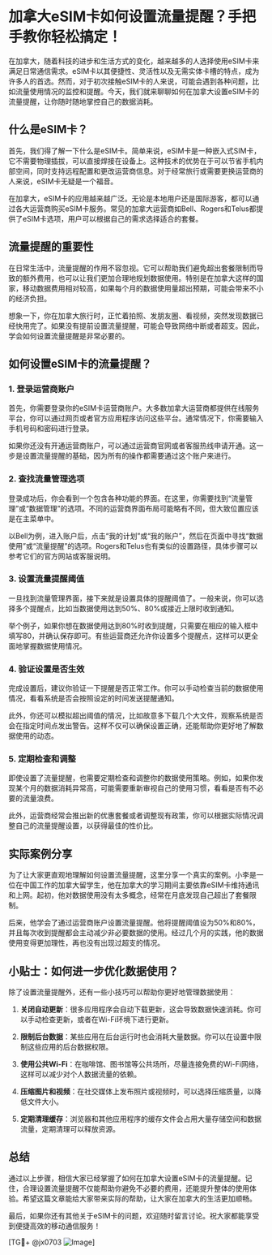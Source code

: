 # 加拿大eSIM卡如何设置流量提醒？手把手教你轻松搞定！

在加拿大，随着科技的进步和生活方式的变化，越来越多的人选择使用eSIM卡来满足日常通信需求。eSIM卡以其便捷性、灵活性以及无需实体卡槽的特点，成为许多人的首选。然而，对于初次接触eSIM卡的人来说，可能会遇到各种问题，比如流量使用情况的监控和提醒。今天，我们就来聊聊如何在加拿大设置eSIM卡的流量提醒，让你随时随地掌控自己的数据消耗。

## 什么是eSIM卡？

首先，我们得了解一下什么是eSIM卡。简单来说，eSIM卡是一种嵌入式SIM卡，它不需要物理插拔，可以直接焊接在设备上。这种技术的优势在于可以节省手机内部空间，同时支持远程配置和更改运营商信息。对于经常旅行或需要更换运营商的人来说，eSIM卡无疑是一个福音。

在加拿大，eSIM卡的应用越来越广泛。无论是本地用户还是国际游客，都可以通过各大运营商购买eSIM卡服务。常见的加拿大运营商如Bell、Rogers和Telus都提供了eSIM卡选项，用户可以根据自己的需求选择适合的套餐。

## 流量提醒的重要性

在日常生活中，流量提醒的作用不容忽视。它可以帮助我们避免超出套餐限制而导致的额外费用，也可以让我们更加合理地规划数据使用。特别是在加拿大这样的国家，移动数据费用相对较高，如果每个月的数据使用量超出预期，可能会带来不小的经济负担。

想象一下，你在加拿大旅行时，正忙着拍照、发朋友圈、看视频，突然发现数据已经快用完了。如果没有提前设置流量提醒，可能会导致网络中断或者超支。因此，学会如何设置流量提醒是非常必要的。

## 如何设置eSIM卡的流量提醒？

### 1. 登录运营商账户

首先，你需要登录你的eSIM卡运营商账户。大多数加拿大运营商都提供在线服务平台，你可以通过网页或者官方应用程序访问这些平台。通常情况下，你需要输入手机号码和密码进行登录。

如果你还没有开通运营商账户，可以通过运营商官网或者客服热线申请开通。这一步是设置流量提醒的基础，因为所有的操作都需要通过这个账户来进行。

### 2. 查找流量管理选项

登录成功后，你会看到一个包含各种功能的界面。在这里，你需要找到“流量管理”或“数据管理”的选项。不同的运营商界面布局可能略有不同，但大致位置应该是在主菜单中。

以Bell为例，进入账户后，点击“我的计划”或“我的账户”，然后在页面中寻找“数据使用”或“流量提醒”的选项。Rogers和Telus也有类似的设置路径，具体步骤可以参考它们的官方网站或客服说明。

### 3. 设置流量提醒阈值

一旦找到流量管理界面，接下来就是设置具体的提醒阈值了。一般来说，你可以选择多个提醒点，比如当数据使用达到50%、80%或接近上限时收到通知。

举个例子，如果你想在数据使用达到80%时收到提醒，只需要在相应的输入框中填写80，并确认保存即可。有些运营商还允许你设置多个提醒点，这样可以更全面地掌握数据使用情况。

### 4. 验证设置是否生效

完成设置后，建议你验证一下提醒是否正常工作。你可以手动检查当前的数据使用情况，看看系统是否会按照设定的时间发送提醒通知。

此外，你还可以模拟超出阈值的情况，比如故意多下载几个大文件，观察系统是否会在指定时间点发出警告。这样不仅可以确保设置正确，还能帮助你更好地了解数据使用的动态。

### 5. 定期检查和调整

即使设置了流量提醒，也需要定期检查和调整你的数据使用策略。例如，如果你发现某个月的数据消耗异常高，可能需要重新审视自己的使用习惯，看看是否有不必要的流量浪费。

此外，运营商经常会推出新的优惠套餐或者调整现有政策，你可以根据实际情况调整自己的流量提醒设置，以获得最佳的性价比。

## 实际案例分享

为了让大家更直观地理解如何设置流量提醒，这里分享一个真实的案例。小李是一位在中国工作的加拿大留学生，他在加拿大的学习期间主要依靠eSIM卡维持通讯和上网。起初，他对数据使用没有太多概念，经常在月底发现自己超出了套餐限制。

后来，他学会了通过运营商账户设置流量提醒。他将提醒阈值设为50%和80%，并且每次收到提醒都会主动减少非必要数据的使用。经过几个月的实践，他的数据使用变得更加理性，再也没有出现过超支的情况。

## 小贴士：如何进一步优化数据使用？

除了设置流量提醒外，还有一些小技巧可以帮助你更好地管理数据使用：

1. **关闭自动更新**：很多应用程序会自动下载更新，这会导致数据快速消耗。你可以手动检查更新，或者在Wi-Fi环境下进行更新。
   
2. **限制后台数据**：某些应用在后台运行时也会消耗大量数据。你可以在设置中限制这些应用的后台数据权限。

3. **使用公共Wi-Fi**：在咖啡馆、图书馆等公共场所，尽量连接免费的Wi-Fi网络，这样可以减少对个人数据流量的依赖。

4. **压缩图片和视频**：在社交媒体上发布照片或视频时，可以选择压缩质量，以降低文件大小。

5. **定期清理缓存**：浏览器和其他应用程序的缓存文件会占用大量存储空间和数据流量，定期清理可以释放资源。

## 总结

通过以上步骤，相信大家已经掌握了如何在加拿大设置eSIM卡的流量提醒。记住，合理设置流量提醒不仅能帮助你避免不必要的费用，还能提升整体的使用体验。希望这篇文章能给大家带来实际的帮助，让大家在加拿大的生活更加顺畅。

最后，如果你还有其他关于eSIM卡的问题，欢迎随时留言讨论。祝大家都能享受到便捷高效的移动通信服务！

[TG💪+ @jx0703 ![Image](https://github.com/user-attachments/assets/dbca1d08-cadb-493c-b0ec-ad6f7a83f270)]